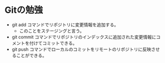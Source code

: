 # Gitの勉強

- git add コマンドでリポジトリに変更情報を追加する。
  - このことをステージングと言う。
- git commit コマンドでリポジトリのインデックスに追加された変更情報にコメントを付けてコミットできる。
- git push コマンドでローカルのコミットをリモートのリポジトリに反映させることができる。